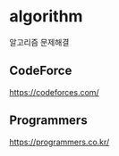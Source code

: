 # algorithm
알고리즘 문제해결

## CodeForce
https://codeforces.com/

## Programmers
https://programmers.co.kr/
